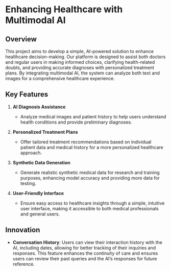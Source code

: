 # Enhancing Healthcare with Multimodal AI

## Overview
<!-- Brief description of the project -->
This project aims to develop a simple, AI-powered solution to enhance healthcare decision-making. Our platform is designed to assist both doctors and regular users in making informed choices, clarifying health-related doubts, and providing accurate diagnoses with personalized treatment plans. By integrating multimodal AI, the system can analyze both text and images for a comprehensive healthcare experience.

## Key Features
<!-- List and explain the primary features of the project -->

1. **AI Diagnosis Assistance**
   - Analyze medical images and patient history to help users understand health conditions and provide preliminary diagnoses.

2. **Personalized Treatment Plans**
   - Offer tailored treatment recommendations based on individual patient data and medical history for a more personalized healthcare approach.

3. **Synthetic Data Generation**
   - Generate realistic synthetic medical data for research and training purposes, enhancing model accuracy and providing more data for testing.

4. **User-Friendly Interface**
   - Ensure easy access to healthcare insights through a simple, intuitive user interface, making it accessible to both medical professionals and general users.

## Innovation
<!-- Explain the innovative aspect of the project -->
- **Conversation History**: Users can view their interaction history with the AI, including dates, allowing for better tracking of their inquiries and responses. This feature enhances the continuity of care and ensures users can review their past queries and the AI’s responses for future reference.
